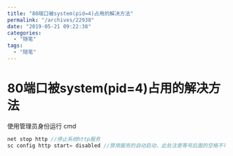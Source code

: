 ```yaml
---
title: "80端口被system(pid=4)占用的解决方法"
permalink: "/archives/22938"
date: "2019-05-21 09:22:38"
categories: 
  - "随笔"
tags: 
  - "随笔"
---
```


# 80端口被system(pid=4)占用的解决方法

使用管理员身份运行 cmd

``` js 
net stop http //停止系统http服务
sc config http start= disabled //禁用服务的自动启动，此处注意等号后面的空格不可少
```

